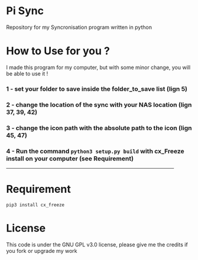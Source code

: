 # Pi Sync
Repository for my Syncronisation program written in python

# How to Use for you ?
I made this program for my computer, but with some minor change, you will be able to use it !

### 1 - set your folder to save inside the folder_to_save list (lign 5)
### 2 - change the location of the sync with your NAS location (lign 37, 39, 42)
### 3 - change the icon path with the **absolute** path to the icon (lign 45, 47)
### 4 - Run the command ```python3 setup.py build``` with cx_Freeze install on your computer (see Requirement)
<hr width="90%">

# Requirement 
```pip3 install cx_freeze``` 

# License 
This code is under the GNU GPL v3.0 license, please give me the credits if you fork or upgrade my work
